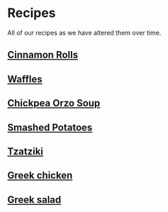 # Recipes

All of our recipes as we have altered them over time.

## [Cinnamon Rolls](cinnamon_rolls.md)
## [Waffles](waffles.md)
## [Chickpea Orzo Soup](chickpea_orzo_soup.md)
## [Smashed Potatoes](smashed_potatoes.md)
## [Tzatziki](tzatziki.md)
## [Greek chicken](greek_chicken.md)
## [Greek salad](greek_salad.md)